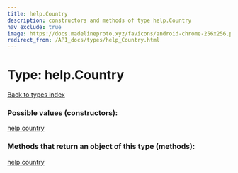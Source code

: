 ```yaml
---
title: help.Country
description: constructors and methods of type help.Country
nav_exclude: true
image: https://docs.madelineproto.xyz/favicons/android-chrome-256x256.png
redirect_from: /API_docs/types/help_Country.html
---
```

# Type: help.Country
[Back to types index](index.md)



### Possible values (constructors):

[help.country](/API_docs/constructors/help.country.md)  



### Methods that return an object of this type (methods):



[help.country](/API_docs/constructors/help.country.md)  

